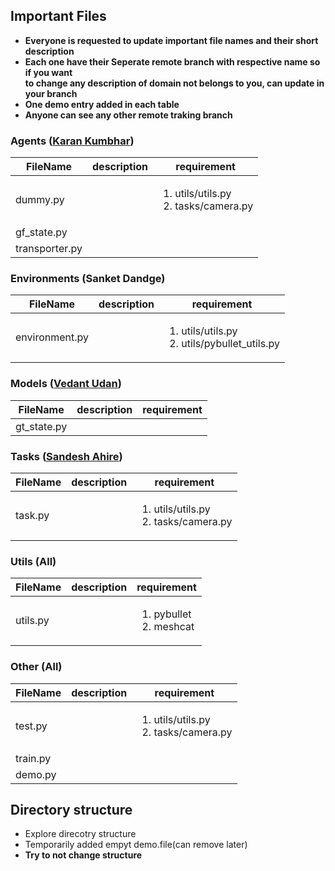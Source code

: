 ## Important Files

- **Everyone is requested to update important file names and their short description**
- **Each one have their Seperate remote branch with respective name so if you want <br>to change any description of domain not belongs to you, can update in your branch**
- **One demo entry added in each table**
- **Anyone can see any other remote traking branch**

### Agents ([Karan Kumbhar](https://github.com/karankumbhar47))

| FileName       | description | requirement                                              |
| -------------- | ----------- | -------------------------------------------------------- |
| dummy.py       |             | <ol><li>utils/utils.py</li><li>tasks/camera.py</li></ol> |
| gf_state.py    |             |                                                          |
| transporter.py |             |                                                          |

### Environments (Sanket Dandge)

| FileName       | description | requirement                                              |
| -------------- | ----------- | -------------------------------------------------------- |
| environment.py |             | <ol><li>utils/utils.py</li><li>utils/pybullet_utils.py</li></ol> |

### Models ([Vedant Udan](https://github.com/Vedant-Udan))

| FileName    | description | requirement                                              |
| ----------- | ----------- | -------------------------------------------------------- |
| gt_state.py |             | |

### Tasks ([Sandesh Ahire](https://github.com/SandeshAhire))

| FileName | description | requirement                                              |
| -------- | ----------- | -------------------------------------------------------- |
| task.py  |             | <ol><li>utils/utils.py</li><li>tasks/camera.py</li></ol> |

### Utils (All)

| FileName | description | requirement                                              |
| -------- | ----------- | -------------------------------------------------------- |
| utils.py |             | <ol><li>pybullet</li><li>meshcat</li></ol> |

### Other (All)

| FileName | description | requirement                                              |
| -------- | ----------- | -------------------------------------------------------- |
| test.py  |             | <ol><li>utils/utils.py</li><li>tasks/camera.py</li></ol> |
| train.py |             |                                                          |
| demo.py  |             |                                                          |

## Directory structure

- Explore direcotry structure
- Temporarily added empyt demo.file(can remove later)
- **Try to not change structure**
